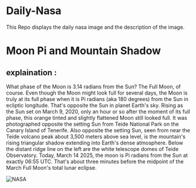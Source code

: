 # Daily-Nasa

This Repo displays the daily nasa image and the description of the image.

<!--NASA-->
# Moon Pi and Mountain Shadow
## explaination :

What phase of the Moon is 3.14 radians from the Sun? The Full Moon, of course. Even though the Moon might look full for several days, the Moon is truly at its full phase when it is Pi radians (aka 180 degrees) from the Sun in ecliptic longitude. That's opposite the Sun in planet Earth's sky. Rising as the Sun set on March 9, 2020, only an hour or so after the moment of its full phase, this orange tinted and slightly flattened Moon still looked full. It was photographed opposite the setting Sun from Teide National Park on the Canary Island of Tenerife. Also opposite the setting Sun, seen from near the Teide volcano peak about 3,500 meters above sea level, is the mountain's rising triangular shadow extending into Earth's dense atmosphere. Below the distant ridge line on the left are the white telescope domes of Teide Observatory. Today, March 14 2025, the moon is Pi radians from the Sun at exactly 06:55 UTC. That's about three minutes before the midpoint of the March Full Moon's total lunar eclipse.

![NASA](https://apod.nasa.gov/apod/image/2503/MoonriseShadowDLopez_1024.jpg)
<!--/NASA-->